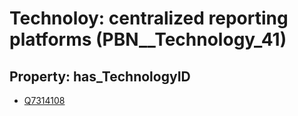 # Technoloy: __centralized reporting platforms__ (PBN__Technology_41)

## Property: has_TechnologyID

* [Q7314108](Q7314108)

